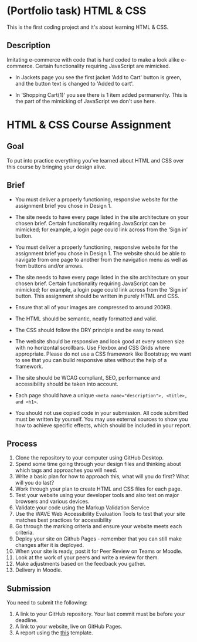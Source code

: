 # (Portfolio task) HTML & CSS

This is the first coding project and it's about learning HTML & CSS.

## Description

Imitating e-commerce with code that is hard coded to make a look alike e-commerce. Certain functionality requiring JavaScript are mimicked.

- In Jackets page you see the first jacket 'Add to Cart' button is green, and the button text is changed to 'Added to cart'.

- In 'Shopping Cart(1)' you see there is 1 item added permanenlty. This is the part of the mimicking of JavaScript we don't use here.

# HTML & CSS Course Assignment

## Goal

To put into practice everything you’ve learned about HTML and CSS over this course by bringing your design alive.

## Brief

- You must deliver a properly functioning, responsive website for the assignment brief you chose in Design 1.

- The site needs to have every page listed in the site architecture on your chosen brief. Certain functionality requiring JavaScript can be mimicked; for example, a login page could link across from the ‘Sign in’ button.

- You must deliver a properly functioning, responsive website for the assignment brief you chose in Design 1. The website should be able to navigate from one page to another from the navigation menu as well as from buttons and/or arrows.

- The site needs to have every page listed in the site architecture on your chosen brief. Certain functionality requiring JavaScript can be mimicked; for example, a login page could link across from the ‘Sign in’ button. This assignment should be written in purely HTML and CSS.

- Ensure that all of your images are compressed to around 200KB.

- The HTML should be semantic, neatly formatted and valid.

- The CSS should follow the DRY principle and be easy to read.

- The website should be responsive and look good at every screen size with no horizontal scrollbars. Use Flexbox and CSS Grids where appropriate. Please do not use a CSS framework like Bootstrap; we want to see that you can build responsive sites without the help of a framework.

- The site should be WCAG compliant, SEO, performance and accessibility should be taken into account.

- Each page should have a unique `<meta name="description">, <title>, and <h1>`.

- You should not use copied code in your submission. All code submitted must be written by yourself. You may use external sources to show you how to achieve specific effects, which should be included in your report.

## Process

1. Clone the repository to your computer using GitHub Desktop.
2. Spend some time going through your design files and thinking about which tags and approaches you will need.
3. Write a basic plan for how to approach this, what will you do first? What will you do last?
4. Work through your plan to create HTML and CSS files for each page.
5. Test your website using your developer tools and also test on major browsers and various devices.
6. Validate your code using the Markup Validation Service
7. Use the WAVE Web Accessibility Evaluation Tools to test that your site matches best practices for accessibility
8. Go through the marking criteria and ensure your website meets each criteria.
9. Deploy your site on Github Pages - remember that you can still make changes after it is deployed.
10. When your site is ready, post it for Peer Review on Teams or Moodle.
11. Look at the work of your peers and write a review for them.
12. Make adjustments based on the feedback you gather.
13. Delivery in Moodle.

## Submission

You need to submit the following:

1. A link to your GitHub repository. Your last commit must be before your deadline.
2. A link to your website, live on GitHub Pages.
3. A report using the [this](https://noroff.sharepoint.com/:w:/r/sites/FED1-August2023Full-time2/_layouts/15/Doc.aspx?sourcedoc=%7B1A563EDD-CF1A-4F1B-ABC2-DCAF79AB1344%7D&file=HTML%20_%20CSS%20CA%20Report.docx&action=default&mobileredirect=true&wdOrigin=TEAMS-ASSIGN-WEB.ASSIGN-STUD-VIEW.STUD) template.
